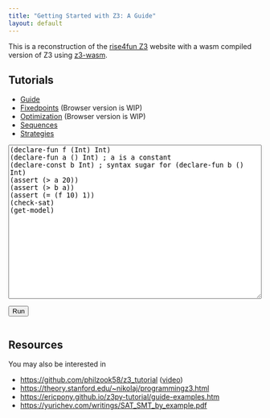 ```yaml
---
title: "Getting Started with Z3: A Guide"
layout: default
---
```


<script src="coi-serviceworker.js"></script>
<script src="out/z3.js"> </script>
<script src="helper.js"> </script> 

This is a reconstruction of the [rise4fun Z3](https://web.archive.org/web/20210119175613/https://rise4fun.com/Z3/tutorial/guide) website with a wasm compiled version of Z3 using [z3-wasm](https://github.com/bramvdbogaerde/z3-wasm).


## Tutorials

- [Guide](guide.html)
- [Fixedpoints](fixedpoint.html) (Browser version is WIP)
- [Optimization](optimization.html) (Browser version is WIP)
- [Sequences](sequences.html)
- [Strategies](strategies.html)


<textarea id="z3_input" rows=20 style="width:100%">
(declare-fun f (Int) Int)
(declare-fun a () Int) ; a is a constant
(declare-const b Int) ; syntax sugar for (declare-fun b () Int)
(assert (> a 20))
(assert (> b a))
(assert (= (f 10) 1))
(check-sat)
(get-model)
</textarea>
<button onclick="run_id('z3_input','z3_result')">Run</button>
<br>
<code id="z3_result" style="white-space:pre-wrap"> </code>

## Resources
You may also be interested in 

- <https://github.com/philzook58/z3_tutorial> ([video](https://www.youtube.com/watch?v=56IIrBZy9Rc&feature=youtu.be&ab_channel=BroadInstitute))
- <https://theory.stanford.edu/~nikolaj/programmingz3.html>
- <https://ericpony.github.io/z3py-tutorial/guide-examples.htm>
- <https://yurichev.com/writings/SAT_SMT_by_example.pdf>

